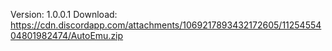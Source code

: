 Version: 1.0.0.1
Download: https://cdn.discordapp.com/attachments/1069217893432172605/1125455404801982474/AutoEmu.zip
